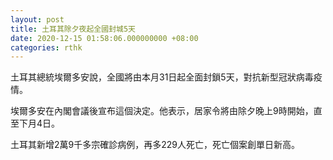 ```yaml
---
layout: post
title: 土耳其除夕夜起全國封城5天
date: 2020-12-15 01:58:06.000000000 +08:00
categories: rthk
---
```


土耳其總統埃爾多安說，全國將由本月31日起全面封鎖5天，對抗新型冠狀病毒疫情。

埃爾多安在內閣會議後宣布這個決定。他表示，居家令將由除夕晚上9時開始，直至下月4日。

土耳其新增2萬9千多宗確診病例，再多229人死亡，死亡個案創單日新高。
